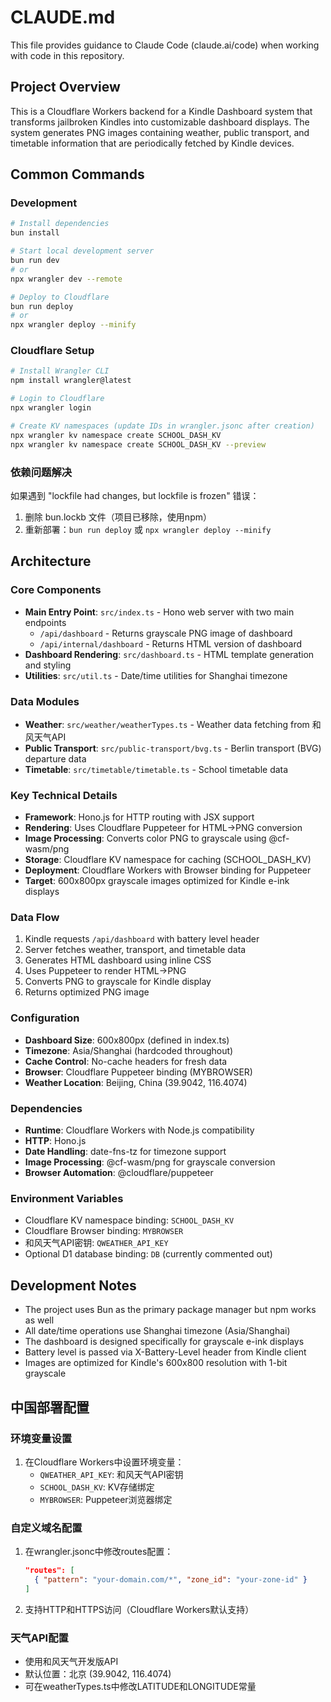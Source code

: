 # CLAUDE.md

This file provides guidance to Claude Code (claude.ai/code) when working with code in this repository.

## Project Overview

This is a Cloudflare Workers backend for a Kindle Dashboard system that transforms jailbroken Kindles into customizable dashboard displays. The system generates PNG images containing weather, public transport, and timetable information that are periodically fetched by Kindle devices.

## Common Commands

### Development
```bash
# Install dependencies
bun install

# Start local development server
bun run dev
# or
npx wrangler dev --remote

# Deploy to Cloudflare
bun run deploy
# or
npx wrangler deploy --minify
```

### Cloudflare Setup
```bash
# Install Wrangler CLI
npm install wrangler@latest

# Login to Cloudflare
npx wrangler login

# Create KV namespaces (update IDs in wrangler.jsonc after creation)
npx wrangler kv namespace create SCHOOL_DASH_KV
npx wrangler kv namespace create SCHOOL_DASH_KV --preview
```

### 依赖问题解决
如果遇到 "lockfile had changes, but lockfile is frozen" 错误：
1. 删除 bun.lockb 文件（项目已移除，使用npm）
2. 重新部署：`bun run deploy` 或 `npx wrangler deploy --minify`

## Architecture

### Core Components
- **Main Entry Point**: `src/index.ts` - Hono web server with two main endpoints
  - `/api/dashboard` - Returns grayscale PNG image of dashboard
  - `/api/internal/dashboard` - Returns HTML version of dashboard
- **Dashboard Rendering**: `src/dashboard.ts` - HTML template generation and styling
- **Utilities**: `src/util.ts` - Date/time utilities for Shanghai timezone

### Data Modules
- **Weather**: `src/weather/weatherTypes.ts` - Weather data fetching from 和风天气API
- **Public Transport**: `src/public-transport/bvg.ts` - Berlin transport (BVG) departure data
- **Timetable**: `src/timetable/timetable.ts` - School timetable data

### Key Technical Details
- **Framework**: Hono.js for HTTP routing with JSX support
- **Rendering**: Uses Cloudflare Puppeteer for HTML→PNG conversion
- **Image Processing**: Converts color PNG to grayscale using @cf-wasm/png
- **Storage**: Cloudflare KV namespace for caching (SCHOOL_DASH_KV)
- **Deployment**: Cloudflare Workers with Browser binding for Puppeteer
- **Target**: 600x800px grayscale images optimized for Kindle e-ink displays

### Data Flow
1. Kindle requests `/api/dashboard` with battery level header
2. Server fetches weather, transport, and timetable data
3. Generates HTML dashboard using inline CSS
4. Uses Puppeteer to render HTML→PNG
5. Converts PNG to grayscale for Kindle display
6. Returns optimized PNG image

### Configuration
- **Dashboard Size**: 600x800px (defined in index.ts)
- **Timezone**: Asia/Shanghai (hardcoded throughout)
- **Cache Control**: No-cache headers for fresh data
- **Browser**: Cloudflare Puppeteer binding (MYBROWSER)
- **Weather Location**: Beijing, China (39.9042, 116.4074)

### Dependencies
- **Runtime**: Cloudflare Workers with Node.js compatibility
- **HTTP**: Hono.js
- **Date Handling**: date-fns-tz for timezone support
- **Image Processing**: @cf-wasm/png for grayscale conversion
- **Browser Automation**: @cloudflare/puppeteer

### Environment Variables
- Cloudflare KV namespace binding: `SCHOOL_DASH_KV`
- Cloudflare Browser binding: `MYBROWSER`
- 和风天气API密钥: `QWEATHER_API_KEY`
- Optional D1 database binding: `DB` (currently commented out)

## Development Notes

- The project uses Bun as the primary package manager but npm works as well
- All date/time operations use Shanghai timezone (Asia/Shanghai)
- The dashboard is designed specifically for grayscale e-ink displays
- Battery level is passed via X-Battery-Level header from Kindle client
- Images are optimized for Kindle's 600x800 resolution with 1-bit grayscale

## 中国部署配置

### 环境变量设置
1. 在Cloudflare Workers中设置环境变量：
   - `QWEATHER_API_KEY`: 和风天气API密钥
   - `SCHOOL_DASH_KV`: KV存储绑定
   - `MYBROWSER`: Puppeteer浏览器绑定

### 自定义域名配置
1. 在wrangler.jsonc中修改routes配置：
   ```json
   "routes": [
     { "pattern": "your-domain.com/*", "zone_id": "your-zone-id" }
   ]
   ```

2. 支持HTTP和HTTPS访问（Cloudflare Workers默认支持）

### 天气API配置
- 使用和风天气开发版API
- 默认位置：北京 (39.9042, 116.4074)
- 可在weatherTypes.ts中修改LATITUDE和LONGITUDE常量